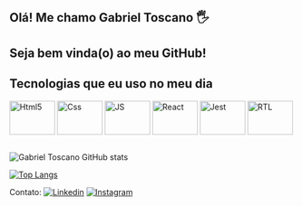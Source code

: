 ## Olá! Me chamo Gabriel Toscano 🖐️
## Seja bem vinda(o) ao meu GitHub!

## Tecnologias que eu uso no meu dia

<div style="display: inline_block">
  <img align="center" alt="Html5" src="https://user-images.githubusercontent.com/25181517/192158954-f88b5814-d510-4564-b285-dff7d6400dad.png" width="80" height="60" />
  <img align="center" alt="Css" src="https://user-images.githubusercontent.com/25181517/183898674-75a4a1b1-f960-4ea9-abcb-637170a00a75.png" width="80" height="60" />
  <img align="center" alt="JS" src="https://user-images.githubusercontent.com/25181517/117447155-6a868a00-af3d-11eb-9cfe-245df15c9f3f.png" width="80" height="60" />
  <img align="center" alt="React" src="https://user-images.githubusercontent.com/25181517/183897015-94a058a6-b86e-4e42-a37f-bf92061753e5.png" width="80" height="60" />
  <img align="center" alt="Jest" src="https://user-images.githubusercontent.com/25181517/187955005-f4ca6f1a-e727-497b-b81b-93fb9726268e.png" width="80" height="60" />
  <img align="center" alt="RTL" src="  https://www.google.com/url?sa=i&url=https%3A%2F%2Ftesting-library.com%2Fdocs%2Fqueries%2Fbyrole%2F&psig=AOvVaw3jwgkUooFYIkAwrB5OE8t9&ust=1671449478956000&source=images&cd=vfe&ved=0CA8QjRxqFwoTCOCRhNWIg_wCFQAAAAAdAAAAABAE" width="80" height="60" />
</div><br/>

![Gabriel Toscano GitHub stats](https://github-readme-stats.vercel.app/api?username=GabrielToscanoML&show_icons=true&theme=dracula&count_private=true)

[![Top Langs](https://github-readme-stats.vercel.app/api/top-langs/?username=GabrielToscanoML)](https://github.com/anuraghazra/github-readme-stats)

Contato:
[![Linkedin](https://www.google.com/url?sa=i&url=https%3A%2F%2Fwww.flaticon.com%2Fbr%2Ficone-gratis%2Flinkedin_174857&psig=AOvVaw0iswqZhdN1opzPHcEV7F_0&ust=1671449910466000&source=images&cd=vfe&ved=0CA8QjRxqFwoTCNjr4KKKg_wCFQAAAAAdAAAAABAE)](https://www.linkedin.com/in/toscanobtw/)
[![Instagram](https://www.google.com/url?sa=i&url=https%3A%2F%2Fpt.m.wikipedia.org%2Fwiki%2FFicheiro%3AInstagram_icon.png&psig=AOvVaw0KBw9EF5ceEFyeUB8Wy8FA&ust=1671450032711000&source=images&cd=vfe&ved=0CA8QjRxqFwoTCIjIid2Kg_wCFQAAAAAdAAAAABAE)](https://www.instagram.com/toscanobtw/)
